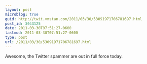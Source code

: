 ```yaml
---
layout: post
microblog: true
guid: http://twit.vmstan.com/2011/03/30/53091971706781697.html
post_id: 3043125
date: 2011-03-30T07:51:27-0600
lastmod: 2011-03-30T07:51:27-0600
type: post
url: /2011/03/30/53091971706781697.html
---
```

Awesome, the Twitter spammer are out in full force today.
